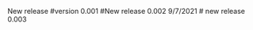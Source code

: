 New release #version 0.001
            #New release 0.002 9/7/2021
            # new release 0.003

